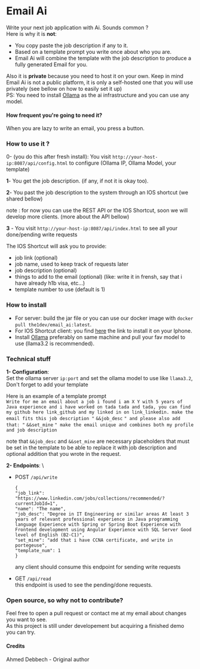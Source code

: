 # Email Ai
Write your next job application with Ai. Sounds common ? \
Here is why it is **not**:

* You copy paste the job description if any to it.
* Based on a template prompt you write once about who you are.
* Email Ai will combine the template with the job description to produce a fully generated Email for you.

Also it is **private** because you need to host it on your own. Keep in mind Email Ai is not a public platform, it is only a self-hosted one that you will use privately (see bellow on how to easily set it up) \
PS: You need to install [Ollama](https://ollama.com/) as the ai infrastructure and you can use any model.

#### How frequent you're going to need it?
When you are lazy to write an email, you press a button.

### How to use it ?

0- (you do this after fresh install): You visit `http://your-host-ip:8087/api/config.html` to configure (Ollama IP, Ollama Model, your template)

**1**-  You get the job description. (if any, if not it is okay too).

**2**-  You past the job description to the system through an IOS shortcut (we shared bellow)

note : for now you can use the REST API or the IOS Shortcut, soon we will develop more clients. (more about the API bellow)

**3** - You visit `http://your-host-ip:8087/api/index.html` to see all your done/pending write requests

The IOS Shortcut will ask you to provide:
* job link (optional)
* job name, used to keep track of requests later
* job description (optional)
* things to add to the email (optional) (like: write it in frensh, say that i have already h1b visa, etc...)
* template number to use (default is 1)

### How to install
* For server: build the jar file or you can use our docker image with `docker pull the1dev/email_ai:latest`.
* For IOS Shortcut client: you find [here]() the link to install it on your Iphone.
* Install [Ollama](https://ollama.com/) preferably on same machine and pull your fav model to use (llama3.2 is recommended).

### Technical stuff

**1-  Configuration**: \
Set the ollama server `ip:port` and set the ollama model to use like `llama3.2`, Don't forget to add your template 

Here is an example of a template prompt \
`Write for me an email about a job i found i am X Y with 5 years of Java experience and i have worked on tada tada and tada, you can find my github here link_github and my linked in on link_linkedin. make the email fits this job description "` `&&job_desc` `" and please also add that: "` `&&set_mine` `" make the email unique and combines both my profile and job description` 

note that `&&job_desc` and `&&set_mine` are necessary placeholders that must be set in the template to be able to replace it with job description and optional addition that you wrote in the request.

**2- Endpoints**: \
- POST `/api/write` 
    ```
    {
    "job_link": "https://www.linkedin.com/jobs/collections/recommended/?currentJobId=1",
    "name": "The name",
    "job_desc": "Degree in IT Engineering or similar areas At least 3 years of relevant professional experience in Java programming language Experience with Spring or Spring Boot Experience with Frontend development using Angular Experience with SQL Server Good level of English (B2-C1)",
    "set_mine": "add that i have CCNA certificate, and write in portegeuse",
    "template_num": 1
    }
    ```

    any client should consume this endpoint for sending write requests

- GET  `/api/read` \
    this endpoint is used to see the pending/done requests.


### Open source, so why not to contribute?
Feel free to open a pull request or contact me at my email about changes you want to see. \
As this project is still under developement but acquiring a finished demo you can try.

#### Credits
Ahmed Debbech - Original author
